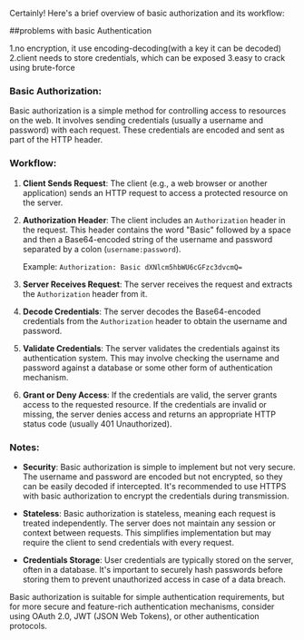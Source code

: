 Certainly! Here's a brief overview of basic authorization and its workflow:

##problems with basic Authentication

1.no encryption, it use encoding-decoding(with a key it can be decoded)
2.client needs to store credentials, which can be exposed
3.easy to crack using brute-force

### Basic Authorization:

Basic authorization is a simple method for controlling access to resources on the web. It involves sending credentials (usually a username and password) with each request. These credentials are encoded and sent as part of the HTTP header.

### Workflow:

1. **Client Sends Request**: The client (e.g., a web browser or another application) sends an HTTP request to access a protected resource on the server.

2. **Authorization Header**: The client includes an `Authorization` header in the request. This header contains the word "Basic" followed by a space and then a Base64-encoded string of the username and password separated by a colon (`username:password`).

   Example: `Authorization: Basic dXNlcm5hbWU6cGFzc3dvcmQ=`

3. **Server Receives Request**: The server receives the request and extracts the `Authorization` header from it.

4. **Decode Credentials**: The server decodes the Base64-encoded credentials from the `Authorization` header to obtain the username and password.

5. **Validate Credentials**: The server validates the credentials against its authentication system. This may involve checking the username and password against a database or some other form of authentication mechanism.

6. **Grant or Deny Access**: If the credentials are valid, the server grants access to the requested resource. If the credentials are invalid or missing, the server denies access and returns an appropriate HTTP status code (usually 401 Unauthorized).

### Notes:

- **Security**: Basic authorization is simple to implement but not very secure. The username and password are encoded but not encrypted, so they can be easily decoded if intercepted. It's recommended to use HTTPS with basic authorization to encrypt the credentials during transmission.
- **Stateless**: Basic authorization is stateless, meaning each request is treated independently. The server does not maintain any session or context between requests. This simplifies implementation but may require the client to send credentials with every request.

- **Credentials Storage**: User credentials are typically stored on the server, often in a database. It's important to securely hash passwords before storing them to prevent unauthorized access in case of a data breach.

Basic authorization is suitable for simple authentication requirements, but for more secure and feature-rich authentication mechanisms, consider using OAuth 2.0, JWT (JSON Web Tokens), or other authentication protocols.
